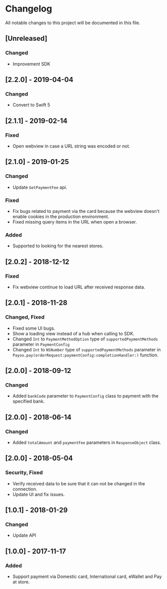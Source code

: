 #  Changelog
All notable changes to this project will be documented in this file.

## [Unreleased]
### Changed
- Improvement SDK

## [2.2.0] - 2019-04-04
### Changed
- Convert to Swift 5

## [2.1.1] - 2019-02-14
### Fixed
- Open webview in case a URL string was encoded or not.

## [2.1.0] - 2019-01-25
### Changed
- Update `GetPaymentFee` api.

### Fixed
- Fix bugs related to payment via the card because the webview doesn't enable cookies in the production environment. 
- Fixed missing query items in the URL when open a browser.

### Added
- Supported to looking for the nearest stores. 

## [2.0.2] - 2018-12-12
### Fixed
- Fix webview continue to load URL after received response data.

## [2.0.1] - 2018-11-28
### Changed, Fixed
- Fixed some UI bugs.
- Show a loading view instead of a hub when calling to SDK.
- Changed `Int` to `PaymentMethodOption` type of `supportedPaymentMethods` parameter in `PaymentConfig`
- Changed `Int` to `NSNumber` type of  `supportedPaymentMethods` parameter in `Payoo.pay(orderRequest:paymentConfig:completionHandler:)` function.

## [2.0.0] - 2018-09-12
### Changed
- Added `bankCode` parameter to `PaymentConfig` class to payment with the specified bank. 

## [2.0.0] - 2018-06-14
### Changed
- Added `totalAmount` and `paymentFee` parameters in `ResponseObject` class.

## [2.0.0] - 2018-05-04
### Security, Fixed
- Verify received data to be sure that it can not be changed in the connection.
- Update UI and fix issues.

## [1.0.1] - 2018-01-29
### Changed
- Update API

## [1.0.0] - 2017-11-17
### Added
- Support payment via Domestic card, International card, eWallet and Pay at store. 

